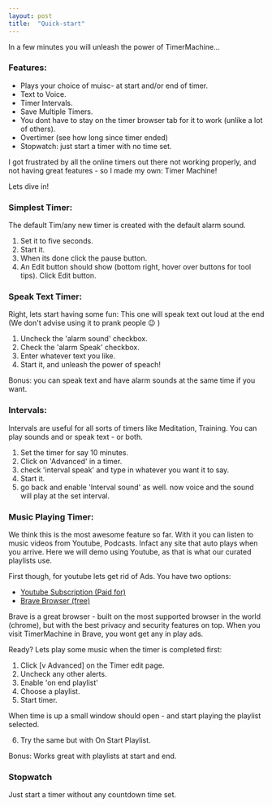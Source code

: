 ```yaml
---
layout: post
title:  "Quick-start"
---
```

In a few minutes you will unleash the power of TimerMachine...


### Features:

- Plays your choice of muisc- at start and/or end of timer.
- Text to Voice.
- Timer Intervals.
- Save Multiple Timers.
- You dont have to stay on the timer browser tab for it to work (unlike a lot of others).
- Overtimer (see how long since timer ended)
- Stopwatch: just start a timer with no time set.

I got frustrated by all the online timers out there not working properly, and not having great features - so I made my own: Timer Machine!

Lets dive in!

### Simplest Timer:
The default Tim/any new timer is created with the default alarm sound.
1. Set it to five seconds.
2. Start it.
3. When its done click the pause button. 
4. An Edit button should show (bottom right, hover over buttons for tool tips). Click Edit button.


### Speak Text Timer:
Right, lets start having some fun:
This one will speak text out loud at the end
(We don't advise using it to prank people :wink: )

1. Uncheck the 'alarm sound' checkbox.
2. Check the 'alarm Speak' checkbox. 
3. Enter whatever text you like. 
4. Start it, and unleash the power of speach!

Bonus: you can speak text and have alarm sounds at the same time if you want.


### Intervals:

Intervals are useful for all sorts of timers like Meditation, Training.
You can play sounds and or speak text - or both.

1. Set the timer for say 10 minutes.
2. Click on 'Advanced' in a timer.
3. check 'interval speak' and type in whatever you want it to say.
4. Start it.
5. go back and enable 'Interval sound' as well. now voice and the sound will play at the set interval.


### Music Playing Timer:

We think this is the most awesome feature so far.
With it you can listen to music videos from Youtube, Podcasts. Infact any site that auto plays when you arrive. Here we will demo using Youtube, as that is what our curated playlists use.

First though, for youtube lets get rid of Ads. You have two options:

- [Youtube Subscription (Paid for)](https://youtube.com)
 - [Brave Browser (free)](https://brave.com)

Brave is a great browser - built on the most supported browser in the world (chrome), but with the best privacy and security features on top. 
When you visit TimerMachine in Brave, you wont get any in play ads.

Ready? Lets play some music when the timer is completed first:

1. Click [v Advanced] on the Timer edit page.
2. Uncheck any other alerts.
3. Enable 'on end playlist'
4. Choose a playlist.
5. Start timer.

When time is up a small window should open - and start playing the playlist selected.

6. Try the same but with On Start Playlist.

Bonus: Works great with playlists at start and end. 

### Stopwatch

Just start a timer without any countdown time set. 









